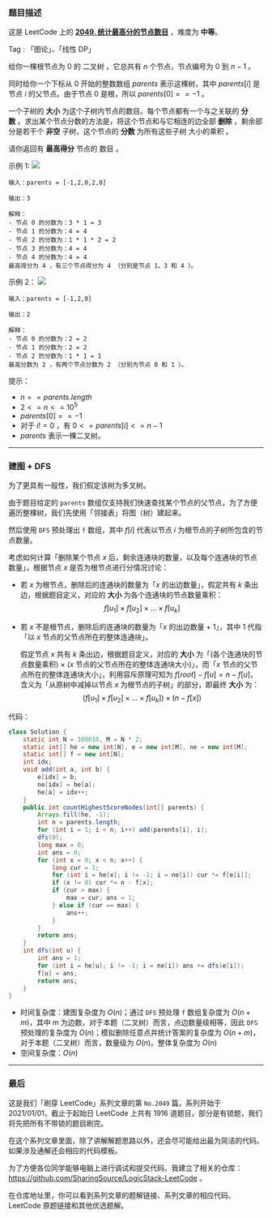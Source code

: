 ### 题目描述

这是 LeetCode 上的 **[2049. 统计最高分的节点数目](https://leetcode-cn.com/problems/count-nodes-with-the-highest-score/solution/gong-shui-san-xie-jian-tu-dfs-by-ac_oier-ujfo/)** ，难度为 **中等**。

Tag : 「图论」、「线性 DP」



给你一棵根节点为 $0$ 的 二叉树 ，它总共有 $n$ 个节点，节点编号为 $0$ 到 $n - 1$ 。

同时给你一个下标从 $0$ 开始的整数数组 $parents$ 表示这棵树，其中 $parents[i]$ 是节点 $i$ 的父节点。由于节点 $0$ 是根，所以 $parents[0] == -1$ 。

一个子树的 **大小** 为这个子树内节点的数目。每个节点都有一个与之关联的 **分数** 。求出某个节点分数的方法是，将这个节点和与它相连的边全部 **删除** ，剩余部分是若干个 **非空** 子树，这个节点的 **分数** 为所有这些子树 大小的乘积 。

请你返回有 **最高得分** 节点的 数目 。

示例 1:
![](https://assets.leetcode.com/uploads/2021/10/03/example-1.png)
```
输入：parents = [-1,2,0,2,0]

输出：3

解释：
- 节点 0 的分数为：3 * 1 = 3
- 节点 1 的分数为：4 = 4
- 节点 2 的分数为：1 * 1 * 2 = 2
- 节点 3 的分数为：4 = 4
- 节点 4 的分数为：4 = 4
最高得分为 4 ，有三个节点得分为 4 （分别是节点 1，3 和 4 ）。
```
示例 2：
![](https://assets.leetcode.com/uploads/2021/10/03/example-2.png)

```
输入：parents = [-1,2,0]

输出：2

解释：
- 节点 0 的分数为：2 = 2
- 节点 1 的分数为：2 = 2
- 节点 2 的分数为：1 * 1 = 1
最高分数为 2 ，有两个节点分数为 2 （分别为节点 0 和 1 ）。
```

提示：
* $n == parents.length$
* $2 <= n <= 10^5$
* $parents[0] == -1$
* 对于 $i != 0$ ，有 $0 <= parents[i] <= n - 1$
* $parents$ 表示一棵二叉树。

---

### 建图 + DFS

为了更具有一般性，我们假定该树为多叉树。

由于题目给定的 `parents` 数组仅支持我们快速查找某个节点的父节点，为了方便遍历整棵树，我们先使用「邻接表」将图（树）建起来。

然后使用 `DFS` 预处理出 `f` 数组，其中 $f[i]$ 代表以节点 $i$ 为根节点的子树所包含的节点数量。

考虑如何计算「删除某个节点 $x$ 后，剩余连通块的数量，以及每个连通块的节点数量」，根据节点 $x$ 是否为根节点进行分情况讨论：

* 若 $x$ 为根节点，删除后的连通块的数量为「$x$ 的出边数量」，假定共有 $k$ 条出边，根据题目定义，对应的 **大小** 为各个连通块的节点数量乘积：
$$
f[u_1] \times f[u_2] \times ... \times f[u_k]
$$

* 若 $x$ 不是根节点，删除后的连通块的数量为「$x$ 的出边数量 + $1$」，其中 $1$ 代指「以 $x$ 节点的父节点所在的整体连通块」。

    假定节点 $x$ 共有 $k$ 条出边，根据题目定义，对应的 **大小** 为「(各个连通块的节点数量乘积) $\times$ ($x$ 节点的父节点所在的整体连通块大小)」，而「$x$ 节点的父节点所在的整体连通块大小」，利用容斥原理可知为 $f[root] - f[u] = n - f[u]$，含义为「从原树中减掉以节点 $x$ 为根节点的子树」的部分，即最终 **大小** 为：
$$
(f[u_1] \times f[u_2] \times ... \times f[u_k]) \times (n - f[x])
$$

代码：
```Java
class Solution {
    static int N = 100010, M = N * 2;
    static int[] he = new int[N], e = new int[M], ne = new int[M];
    static int[] f = new int[N];
    int idx;
    void add(int a, int b) {
        e[idx] = b;
        ne[idx] = he[a];
        he[a] = idx++;
    }
    public int countHighestScoreNodes(int[] parents) {
        Arrays.fill(he, -1);
        int n = parents.length;
        for (int i = 1; i < n; i++) add(parents[i], i);
        dfs(0);
        long max = 0;
        int ans = 0;
        for (int x = 0; x < n; x++) {
            long cur = 1;
            for (int i = he[x]; i != -1; i = ne[i]) cur *= f[e[i]];
            if (x != 0) cur *= n - f[x];
            if (cur > max) {
                max = cur; ans = 1;
            } else if (cur == max) {
                ans++;
            }
        }
        return ans;
    }
    int dfs(int u) {
        int ans = 1;
        for (int i = he[u]; i != -1; i = ne[i]) ans += dfs(e[i]);
        f[u] = ans;
        return ans;
    }
}
```
* 时间复杂度：建图复杂度为 $O(n)$；通过 `DFS` 预处理 `f` 数组复杂度为 $O(n + m)$，其中 $m$ 为边数，对于本题（二叉树）而言，点边数量级相等，因此 `DFS` 预处理的复杂度为 $O(n)$；模拟删除任意点并统计答案的复杂度为 $O(n + m)$，对于本题（二叉树）而言，数量级为 $O(n)$。整体复杂度为 $O(n)$
* 空间复杂度：$O(n)$

---

### 最后

这是我们「刷穿 LeetCode」系列文章的第 `No.2049` 篇，系列开始于 2021/01/01，截止于起始日 LeetCode 上共有 1916 道题目，部分是有锁题，我们将先把所有不带锁的题目刷完。

在这个系列文章里面，除了讲解解题思路以外，还会尽可能给出最为简洁的代码。如果涉及通解还会相应的代码模板。

为了方便各位同学能够电脑上进行调试和提交代码，我建立了相关的仓库：https://github.com/SharingSource/LogicStack-LeetCode 。

在仓库地址里，你可以看到系列文章的题解链接、系列文章的相应代码、LeetCode 原题链接和其他优选题解。

